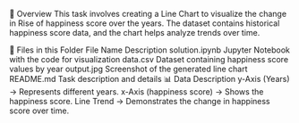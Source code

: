 📌 Overview
This task involves creating a Line Chart to visualize the change in Rise of happiness score over the years. The dataset contains historical happiness score data, and the chart helps analyze trends over time.

📂 Files in this Folder
File Name	Description
solution.ipynb	Jupyter Notebook with the code for visualization
data.csv	Dataset containing happiness score values by year
output.jpg	Screenshot of the generated line chart
README.md	Task description and details
📊 Data Description
y-Axis (Years) → Represents different years.
x-Axis (happiness score) → Shows the happiness score.
Line Trend → Demonstrates the change in happiness score over time.
